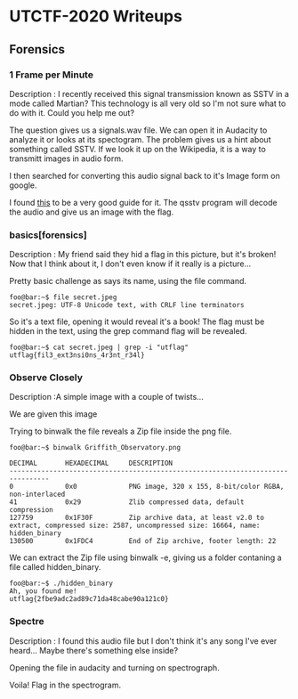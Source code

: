 # UTCTF-2020 Writeups

## Forensics

### 1 Frame per Minute

Description : I recently received this signal transmission known as SSTV in a mode called Martian? This technology is all very old so I'm not sure what to do with it. Could you help me out?

The question gives us a signals.wav file. We can open it in Audacity to analyze it or looks at its spectogram.
The problem gives us a hint about something called SSTV.
If we look it up on the Wikipedia, it is a way to transmitt images in audio form.

[ ](./images/1framescreen.png)

I then searched for converting this audio signal back to it's Image form on google.

I found [this](https://ourcodeworld.com/articles/read/956/how-to-convert-decode-a-slow-scan-television-transmissions-sstv-audio-file-to-images-using-qsstv-in-ubuntu-18-04) to be a very good guide for it.
The qsstv program will decode the audio and give us an image with the flag.

[ ](./images/1frame.png)

### basics[forensics]

Description : My friend said they hid a flag in this picture, but it's broken! Now that I think about it, I don't even know if it really is a picture...

Pretty basic challenge as says its name, using the file  command.

```console
foo@bar:~$ file secret.jpeg
secret.jpeg: UTF-8 Unicode text, with CRLF line terminators
```

So it's a text file, opening it would reveal it's a book!
The flag must be hidden in the text, using the grep command flag will be revealed.
```console
foo@bar:~$ cat secret.jpeg | grep -i "utflag"
utflag{fil3_ext3nsi0ns_4r3nt_r34l}
```

### Observe Closely

Description :A simple image with a couple of twists...

We are given this image [](./Observe_Closely/Griffith_Observatory.png)

Trying to binwalk the file reveals a Zip file inside the png file.
```console
foo@bar:~$ binwalk Griffith_Observatory.png 

DECIMAL       HEXADECIMAL     DESCRIPTION
--------------------------------------------------------------------------------
0             0x0             PNG image, 320 x 155, 8-bit/color RGBA, non-interlaced
41            0x29            Zlib compressed data, default compression
127759        0x1F30F         Zip archive data, at least v2.0 to extract, compressed size: 2587, uncompressed size: 16664, name: hidden_binary
130500        0x1FDC4         End of Zip archive, footer length: 22
```

We can extract the Zip file using binwalk -e, giving us a folder contaning a file called hidden_binary.

```console
foo@bar:~$ ./hidden_binary 
Ah, you found me!
utflag{2fbe9adc2ad89c71da48cabe90a121c0}
```
### Spectre

Description : I found this audio file but I don't think it's any song I've ever heard... Maybe there's something else inside?

Opening the file in audacity and turning on spectrograph.

[ ](./images/spectrescreen.png)

Voila! Flag in the spectrogram.
